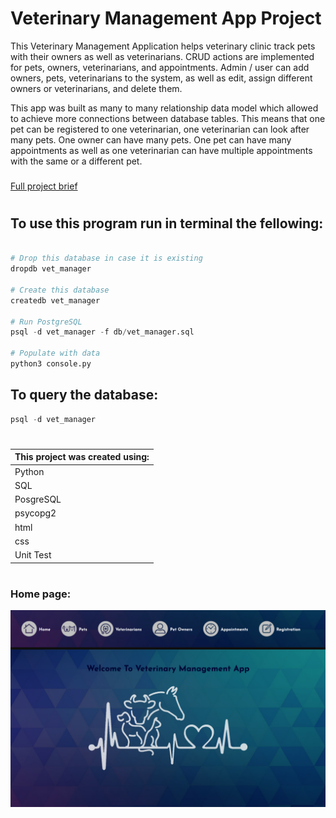 # Veterinary Management App Project

This Veterinary Management Application helps veterinary clinic track pets with their owners as well as veterinarians. CRUD actions are implemented for pets, owners, veterinarians, and appointments. Admin / user can add owners, pets, veterinarians to the system, as well as edit, assign different owners or veterinarians, and delete them. 

This app was built as many to many relationship data model which allowed to achieve more connections between database tables. This means that one pet can be registered to one veterinarian, one veterinarian can look after many pets. One owner can have many pets. One pet can have many appointments as well as one veterinarian can have multiple appointments with the same or a different pet.

### <a href="https://github.com/codeclan/g28_classnotes/blob/main/python_projects/project_briefs/Vet_Management.md">
Full project brief</a>
#


## To use this program run in terminal the fellowing:

```python

# Drop this database in case it is existing
dropdb vet_manager

# Create this database
createdb vet_manager

# Run PostgreSQL
psql -d vet_manager -f db/vet_manager.sql

# Populate with data
python3 console.py 
```


## To query the database:

```python
psql -d vet_manager
```


#
| This project was created using: |
| :------------------------------ |
| Python |
| SQL |
| PosgreSQL |
| psycopg2 |
| html |
| css |
| Unit Test |

#
### Home page:
![](app-screenshots/1.png)